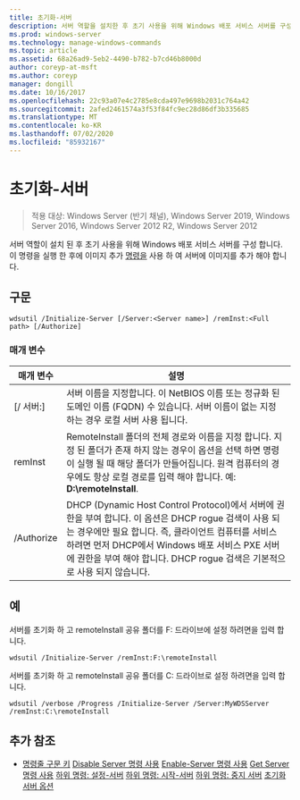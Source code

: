 ```yaml
---
title: 초기화-서버
description: 서버 역할을 설치한 후 초기 사용을 위해 Windows 배포 서비스 서버를 구성 하는 서버 초기화에 대 한 참조 문서입니다.
ms.prod: windows-server
ms.technology: manage-windows-commands
ms.topic: article
ms.assetid: 68a26ad9-5eb2-4490-b782-b7cd46b8000d
author: coreyp-at-msft
ms.author: coreyp
manager: dongill
ms.date: 10/16/2017
ms.openlocfilehash: 22c93a07e4c2785e8cda497e9698b2031c764a42
ms.sourcegitcommit: 2afed2461574a3f53f84fc9ec28d86df3b335685
ms.translationtype: MT
ms.contentlocale: ko-KR
ms.lasthandoff: 07/02/2020
ms.locfileid: "85932167"
---
```

# <a name="initialize-server"></a>초기화-서버

> 적용 대상: Windows Server (반기 채널), Windows Server 2019, Windows Server 2016, Windows Server 2012 R2, Windows Server 2012

서버 역할이 설치 된 후 초기 사용을 위해 Windows 배포 서비스 서버를 구성 합니다. 이 명령을 실행 한 후에 이미지 추가 [명령을](using-the-add-image-command.md) 사용 하 여 서버에 이미지를 추가 해야 합니다.
## <a name="syntax"></a>구문
```
wdsutil /Initialize-Server [/Server:<Server name>] /remInst:<Full path> [/Authorize]
```
### <a name="parameters"></a>매개 변수
|매개 변수|설명|
|-------|--------|
|[/ 서버:<Server name>]|서버 이름을 지정합니다. 이 NetBIOS 이름 또는 정규화 된 도메인 이름 (FQDN) 수 있습니다. 서버 이름이 없는 지정 하는 경우 로컬 서버 사용 됩니다.|
|remInst<Full path>|RemoteInstall 폴더의 전체 경로와 이름을 지정 합니다. 지정 된 폴더가 존재 하지 않는 경우이 옵션을 선택 하면 명령이 실행 될 때 해당 폴더가 만들어집니다. 원격 컴퓨터의 경우에도 항상 로컬 경로를 입력 해야 합니다. 예: **D:\remoteInstall**.|
|/Authorize|DHCP (Dynamic Host Control Protocol)에서 서버에 권한을 부여 합니다. 이 옵션은 DHCP rogue 검색이 사용 되는 경우에만 필요 합니다. 즉, 클라이언트 컴퓨터를 서비스 하려면 먼저 DHCP에서 Windows 배포 서비스 PXE 서버에 권한을 부여 해야 합니다. DHCP rogue 검색은 기본적으로 사용 되지 않습니다.|
## <a name="examples"></a>예
서버를 초기화 하 고 remoteInstall 공유 폴더를 F: 드라이브에 설정 하려면을 입력 합니다.
```
wdsutil /Initialize-Server /remInst:F:\remoteInstall
```
서버를 초기화 하 고 remoteInstall 공유 폴더를 C: 드라이브로 설정 하려면을 입력 합니다.
```
wdsutil /verbose /Progress /Initialize-Server /Server:MyWDSServer /remInst:C:\remoteInstall
```
## <a name="additional-references"></a>추가 참조
- [명령줄 구문 키](command-line-syntax-key.md) 
 [Disable Server 명령 사용](using-the-disable-server-command.md) 
 [Enable-Server 명령 사용](using-the-enable-server-command.md) 
 [Get Server 명령 사용](using-the-get-server-command.md) 
 [하위 명령: 설정-서버](subcommand-set-server.md) 
 [하위 명령: 시작-서버](subcommand-start-server.md) 
 [하위 명령: 중지 서버](subcommand-stop-server.md) 
 [초기화 서버 옵션](the-uninitialize-server-option.md)
